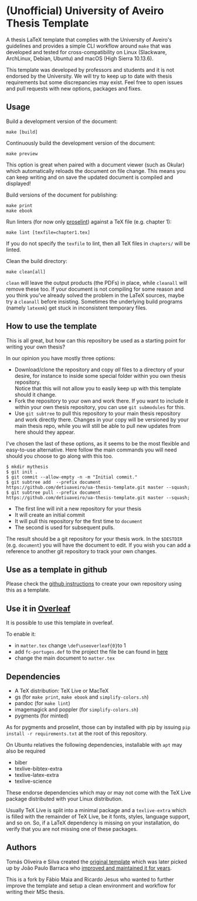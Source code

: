# (Unofficial) University of Aveiro Thesis Template

A thesis LaTeX template that complies with the University of Aveiro's
guidelines and provides a simple CLI workflow around `make` that was developed
and tested for cross-compatibility on Linux (Slackware, ArchLinux, Debian, Ubuntu) and macOS
(High Sierra 10.13.6).

This template was developed by professors and students and it is not endorsed by the University.
We will try to keep up to date with thesis requirements but some discrepancies may exist.
Feel free to open issues and pull requests with new options, packages and fixes.

## Usage

Build a development version of the document:

```
make [build]
```

Continuously build the development version of the document:

```
make preview
```

This option is great when paired with a document viewer (such as Okular) which
automatically reloads the document on file change. This means you can keep
writing and on save the updated document is compiled and displayed!

Build versions of the document for publishing:

```
make print
make ebook
```

Run linters (for now only [proselint](http://proselint.com/)) against a TeX
file (e.g. chapter 1):

```
make lint [texfile=chapter1.tex]
```

If you do not specify the `texfile` to lint, then all TeX files in `chapters/`
will be linted.

Clean the build directory:

```
make clean[all]
```

`clean` will leave the output products (the PDFs) in place, while `cleanall`
will remove these too. If your document is not compiling for some reason and
you think you've already solved the problem in the LaTeX sources, maybe try a
`cleanall` before insisting. Sometimes the underlying build programs (namely
`latexmk`) get stuck in inconsistent temporary files.

## How to use the template

This is all great, but how can this repository be used as a starting point for
writing your own thesis?

In our opinion you have mostly three options:
- Download/clone the repository and copy *all* files to a directory of your
  desire, for instance to inside some special folder within you own thesis
  repository.  
  Notice that this will not allow you to easily keep up with this template
  should it change.
- Fork the repository to your own and work there. If you want to include it
  within your own thesis repository, you can use `git submodules` for this.
- Use `git subtree` to pull this repository to your main thesis repository and
  work directly there. Changes in your copy will be versioned by your main
  thesis repo, while you will still be able to pull new updates from here
  should they appear.

I've chosen the last of these options, as it seems to be the most flexible and
easy-to-use alternative. Here follow the main commands you will need should you
choose to go along with this too.
```
$ mkdir mythesis
$ git init .
$ git commit --allow-empty -n -m "Initial commit."
$ git subtree add  --prefix document https://github.com/detiuaveiro/ua-thesis-template.git master --squash;
$ git subtree pull --prefix document https://github.com/detiuaveiro/ua-thesis-template.git master --squash;
```

- The first line will init a new repository for your thesis
- It will create an initial commit
- It will pull this repository for the first time to `document`
- The second is used for subsequent pulls.

The result should be a git repository for your thesis work. In the `$DESTDIR` (e.g. `document`)
you will have the document to edit. If you wish you can add a reference to another git repository
to track your own changes.

## Use as a template in github

Please check the [github instructions](https://docs.github.com/en/repositories/creating-and-managing-repositories/creating-a-repository-from-a-template)
to create your own repository using this as a template.

## Use it in [Overleaf](https://www.overleaf.com)

It is possible to use this template in overleaf.

To enable it:

- in `matter.tex` change `\def\useoverleaf{0}`to 1
- add `fc-portuges.def` to the project the file be can found in [here](http://mirrors.ctan.org/install/macros/latex/contrib/fmtcount.tds.zip) 
- change the main document to `matter.tex`

## Dependencies

- A TeX distribution: TeX Live or MacTeX
- gs (for `make print`, `make ebook` and `simplify-colors.sh`)
- pandoc (for `make lint`)
- imagemagick and poppler (for `simplify-colors.sh`)
- pygments (for minted)

As for pygments and proselint, those can by installed with pip by issuing `pip
install -r requirements.txt` at the root of this repository.

On Ubuntu relatives the following dependencies, installable with `apt` may
also be required
- biber
- texlive-bibtex-extra
- texlive-latex-extra
- texlive-science

These endorse dependencies which may or may not come with the TeX Live package
distributed with your Linux distribution.

Usually TeX Live is split into a minimal package and a `texlive-extra` which is
filled with the remainder of TeX Live, be it fonts, styles, language support,
and so on. So, if a LaTeX dependency is missing on your installation, do verify
that you are not missing one of these packages.

## Authors

Tomás Oliveira e Silva created the [original
template](http://sweet.ua.pt/tos/TeX/ua_thesis.tgz) which was later picked up
by João Paulo Barraca who [improved and maintained it for
years](http://code.ua.pt//projects/latex-ua/repository).

This is a fork by Fábio Maia and Ricardo Jesus who wanted to further improve
the template and setup a clean environment and workflow for writing their MSc
thesis.
